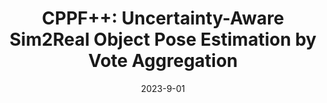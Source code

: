 ---
title: "CPPF++: Uncertainty-Aware Sim2Real Object Pose Estimation by Vote Aggregation"
collection: publications
permalink: /publications/beyondcppf
excerpt: 'Object pose estimation constitutes a critical area within the domain of 3D vision. While contemporary state-of-the-art methods that leverage real-world pose annotations have demonstrated commendable performance, the procurement of such real-world training data incurs substantial costs. This paper focuses on a specific setting wherein only 3D CAD models are utilized as a priori knowledge, devoid of any background or clutter information. We introduce a novel method, CPPF++, designed for sim-to-real pose estimation. This method builds upon the foundational point-pair voting scheme of CPPF, reconceptualizing it through a probabilistic lens. To address the challenge of voting collision, we model voting uncertainty by estimating the probabilistic distribution of each point pair within the canonical space. This approach is further augmented by iterative noise filtering, employed to eradicate votes associated with backgrounds or clutters.
Additionally, we enhance the context provided by each voting unit by introducing $N$-point tuples. In conjunction with this methodological contribution, we present a new category-level pose estimation dataset, DiversePose 300. This dataset is specifically crafted to facilitate a more rigorous evaluation of current state-of-the-art methods, encompassing a broader and more challenging array of real-world scenarios.
Empirical results substantiate the efficacy of our proposed method, revealing a significant reduction in the disparity between simulation and real-world performance. '
date: '2023-9-01'
venue: 'Arxiv'
image: '/images/beyondcppf.jpg'
weight: 250
arxiv: 'https://arxiv.org/abs/2211.13398'
code: 'https://github.com/qq456cvb/BeyondPPF'
citation: 'You, Y., He, W., Liu, J., Xiong, H., Wang, W., & Lu, C. (2022). GCPPF++: Uncertainty-Aware Sim2Real Object Pose Estimation by Vote Aggregation. arXiv preprint arXiv:2211.13398.'
authors: '<b>Yang You</b>, Wenhao He, Jin Liu, Hongkai Xiong, Weiming Wang, Cewu Lu'
---
